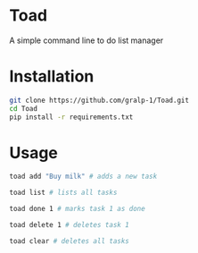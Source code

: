 # Toad

A simple command line to do list manager

# Installation
```bash
git clone https://github.com/gralp-1/Toad.git
cd Toad
pip install -r requirements.txt
```

# Usage
```bash
toad add "Buy milk" # adds a new task
```
```bash
toad list # lists all tasks
```
```bash
toad done 1 # marks task 1 as done
```
```bash
toad delete 1 # deletes task 1
```
```bash
toad clear # deletes all tasks
```
